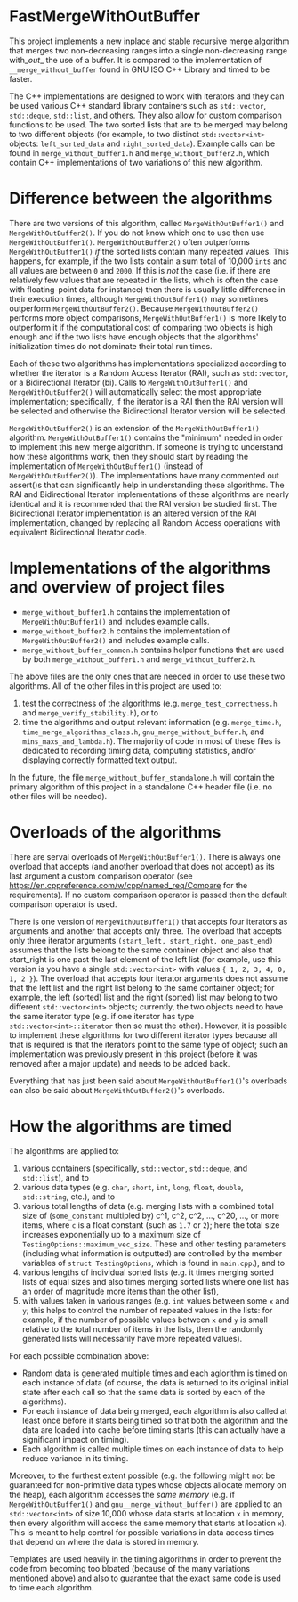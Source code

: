 # FastMergeWithOutBuffer
This project implements a new inplace and stable recursive merge algorithm that merges two non-decreasing ranges into a single non-decreasing range with_*out*_ the use of a buffer. 
It is compared to the implementation of `__merge_without_buffer` found in GNU ISO C++ Library and timed to be faster. 

The C++ implementations are designed to work with iterators and they can be used various C++ standard library containers such as `std::vector`, `std::deque`, `std::list`, and others. They also allow for custom comparison functions to be used. 
The two sorted lists that are to be merged may belong to two different objects (for example, to two distinct `std::vector<int>` objects: `left_sorted_data` and `right_sorted_data`). 
Example calls can be found in `merge_without_buffer1.h` and `merge_without_buffer2.h`, which contain C++ implementations of two variations of this new algorithm. 



# Difference between the algorithms

There are two versions of this algorithm, called `MergeWithOutBuffer1()` and `MergeWithOutBuffer2()`. 
If you do not know which one to use then use `MergeWithOutBuffer1()`. 
`MergeWithOutBuffer2()` often outperforms `MergeWithOutBuffer1()` *if* the sorted lists contain many repeated values. This happens, for example, if the two lists contain a sum total of 10,000 `int`s and all values are between `0` and `2000`. 
If this is _not_ the case (i.e. if there are relatively few values that are repeated in the lists, which is often the case with floating-point data for instance) then there is usually little difference in their execution times, although `MergeWithOutBuffer1()` may sometimes outperform `MergeWithOutBuffer2()`. 
Because `MergeWithOutBuffer2()` performs more object comparisons, `MergeWithOutBuffer1()` is more likely to outperform it if the computational cost of comparing two objects is high enough and if the two lists have enough objects that the algorithms' initialization times do not dominate their total run times. 

Each of these two algorithms has implementations specialized according to whether the iterator is a Random Access Iterator (RAI), such as `std::vector`, or a Bidirectional Iterator (bi). 
Calls to `MergeWithOutBuffer1()` and `MergeWithOutBuffer2()` will automatically select the most appropriate implementation; specifically, if the iterator is a RAI then the RAI version will be selected and otherwise the Bidirectional Iterator version will be selected. 

`MergeWithOutBuffer2()` is an extension of the `MergeWithOutBuffer1()` algorithm. `MergeWithOutBuffer1()` contains the "minimum" needed in order to implement this new merge algorithm. 
If someone is trying to understand how these algorithms work, then they should start by reading the implementation of `MergeWithOutBuffer1()` (instead of `MergeWithOutBuffer2()`). 
The implementations have many commented out assert()s that can significantly help in understanding these algorithms. 
The RAI and Bidirectional Iterator implementations of these algorithms are nearly identical and it is recommended that the RAI version be studied first. 
The Bidirectional Iterator implementation is an altered version of the RAI implementation, changed by replacing all Random Access operations with equivalent Bidirectional Iterator code. 



# Implementations of the algorithms and overview of project files

* `merge_without_buffer1.h`       contains the implementation of `MergeWithOutBuffer1()` and includes example calls.
* `merge_without_buffer2.h`       contains the implementation of `MergeWithOutBuffer2()` and includes example calls.
* `merge_without_buffer_common.h` contains helper functions that are used by both `merge_without_buffer1.h` and `merge_without_buffer2.h`.

The above files are the only ones that are needed in order to use these two algorithms. 
All of the other files in this project are used to: 

1. test the correctness of the algorithms (e.g. `merge_test_correctness.h` and `merge_verify_stability.h`), or to 
2. time the algorithms and output relevant information (e.g. `merge_time.h`, `time_merge_algorithms_class.h`, `gnu_merge_without_buffer.h`, and `mins_maxs_and_lambda.h`). The majority of code in most of these files is dedicated to recording timing data, computing statistics, and/or displaying correctly formatted text output.

In the future, the file `merge_without_buffer_standalone.h` will contain the primary algorithm of this project in a standalone C++ header file (i.e. no other files will be needed). 

# Overloads of the algorithms

There are serval overloads of `MergeWithOutBuffer1()`. There is always one overload that accepts (and another overload that does not accept) as its last argument a custom comparison operator (see https://en.cppreference.com/w/cpp/named_req/Compare for the requirements). 
If no custom comparison operator is passed then the default comparison operator is used. 

There is one version of `MergeWithOutBuffer1()` that accepts four iterators as arguments and another that accepts only three. 
The overload that accepts only three iterator arguments `(start_left, start_right, one_past_end)` assumes that the lists belong to the same container object and also that start_right is one past the last element of the left list (for example, use this version is you have a single `std::vector<int>` with values `{ 1, 2, 3, 4, 0, 1, 2 }`). 
The overload that accepts four iterator arguments does not assume that the left list and the right list belong to the same container object; for example, the left (sorted) list and the right (sorted) list may belong to two different `std::vector<int>` objects; currently, the two objects need to have the same iterator type (e.g. if one iterator has type `std::vector<int>::iterator` then so must the other). 
However, it is possible to implement these algorithms for two different iterator types because all that is required is that the iterators point to the same type of object; such an implementation was previously present in this project (before it was removed after a major update) and needs to be added back. 

Everything that has just been said about `MergeWithOutBuffer1()`'s overloads can also be said about `MergeWithOutBuffer2()`'s overloads. 



# How the algorithms are timed

The algorithms are applied to:

1. various containers (specifically, `std::vector`, `std::deque`, and `std::list`), and to 
2. various data types (e.g. `char`, `short`, `int`, `long`, `float`, `double`, `std::string`, etc.), and to 
3. various total lengths of data (e.g. merging lists with a combined total size of (`some_constant` multipled by) c^1, c^2, c^2, ..., c^20, ..., or more items, where `c` is a float constant (such as `1.7` or `2`); here the total size increases exponentially up to a maximum size of `TestingOptions::maximum_vec_size`. These and other testing parameters (including what information is outputted) are controlled by the member variables of `struct TestingOptions`, which is found in `main.cpp`.), and to 
4. various lengths of individual sorted lists (e.g. it times merging sorted lists of equal sizes and also times merging sorted lists where one list has an order of magnitude more items than the other list), 
5. with values taken in various ranges (e.g. `int` values between some `x` and `y`; this helps to control the number of repeated values in the lists: for example, if the number of possible values between `x` and `y` is small relative to the total number of items in the lists, then the randomly generated lists will necessarily have more repeated values). 

For each possible combination above: 
* Random data is generated multiple times and each aglorithm is timed on each instance of data (of course, the data is returned to its original initial state after each call so that the same data is sorted by each of the algorithms). 
* For each instance of data being merged, each algorithm is also called at least once before it starts being timed so that both the algorithm and the data are loaded into cache before timing starts (this can actually have a significant impact on timing). 
* Each algorithm is called multiple times on each instance of data to help reduce variance in its timing. 

Moreover, to the furthest extent possible (e.g. the following might not be guaranteed for non-primitive data types whose objects allocate memory on the heap), each algorithm accesses the _same memory_ (e.g. if `MergeWithOutBuffer1()` and `gnu__merge_without_buffer()` are applied to an `std::vector<int>` of size 10,000 whose data starts at location `x` in memory, then every algorithm will access the same memory that starts at location `x`). 
This is meant to help control for possible variations in data access times that depend on where the data is stored in memory. 

Templates are used heavily in the timing algorithms in order to prevent the code from becoming too bloated (because of the many variations mentioned above) and also to guarantee that the exact same code is used to time each algorithm. 
